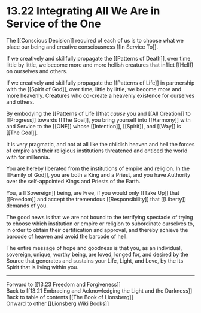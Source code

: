 # 13.22 Integrating All We Are in Service of the One

The [[Conscious Decision]] required of each of us is to choose what we place our being and creative consciousness [[In Service To]].

If we creatively and skillfully propagate the [[Patterns of Death]], over time, little by little, we become more and more hellish creatures that inflict [[Hell]] on ourselves and others.

If we creatively and skillfully propagate the [[Patterns of Life]] in partnership with the [[Spirit of God]], over time, little by little, we become more and more heavenly. Creatures who co-create a heavenly existence for ourselves and others.

By embodying the [[Patterns of Life ]]that *cause* you and [[All Creation]] to [[Progress]] towards [[The Goal]], you bring yourself into [[Harmony]] with and Service to the [[ONE]] whose [[Intention]], [[Spirit]], and [[Way]] is [[The Goal]]. 

It is very pragmatic, and not at all like the childish heaven and hell the forces of empire and their religious institutions threatened and enticed the world with for millennia.

You are hereby liberated from the institutions of empire and religion. In the [[Family of God]], you are both a King and a Priest, and you have Authority over the self-appointed Kings and Priests of the Earth. 

You, a [[Sovereign]] being, are Free, if you would only [[Take Up]] that [[Freedom]] and accept the tremendous [[Responsibility]] that [[Liberty]] demands of you.

The good news is that we are not bound to the terrifying spectacle of trying to choose which institution or empire or religion to subordinate ourselves to, in order to obtain their certification and approval, and thereby achieve the barcode of heaven and avoid the barcode of hell.

The entire message of hope and goodness is that you, as an individual, sovereign, unique, worthy being, are loved, longed for, and desired by the Source that generates and sustains your Life, Light, and Love, by the Its Spirit that is living within you.

___

Forward to [[13.23 Freedom and Forgiveness]]  
Back to [[13.21 Embracing and Acknowledging the Light and the Darkness]]  
Back to table of contents [[The Book of Lionsberg]]  
Onward to other [[Lionsberg Wiki Books]]  
